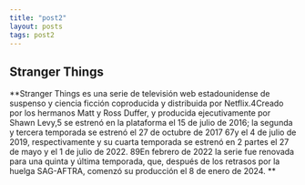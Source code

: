 ```yaml
---
title: "post2"
layout: posts
tags: post2
---
```


## Stranger Things
**Stranger Things es una serie de televisión web estadounidense de suspenso y ciencia ficción coproducida y distribuida por Netflix.4​ Creado por los hermanos Matt y Ross Duffer, y producida ejecutivamente por Shawn Levy,5​ se estrenó en la plataforma el 15 de julio de 2016; la segunda y tercera temporada se estrenó el 27 de octubre de 2017 6​7​y el 4 de julio de 2019, respectivamente y su cuarta temporada se estrenó en 2 partes el 27 de mayo y el 1 de julio de 2022. 8​9​En febrero de 2022 la serie fue renovada para una quinta y última temporada, que, después de los retrasos por la huelga SAG-AFTRA, comenzó su producción el 8 de enero de 2024. **
